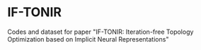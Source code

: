 # IF-TONIR
Codes and dataset for paper "IF-TONIR: Iteration-free Topology Optimization based on Implicit Neural Representations"
